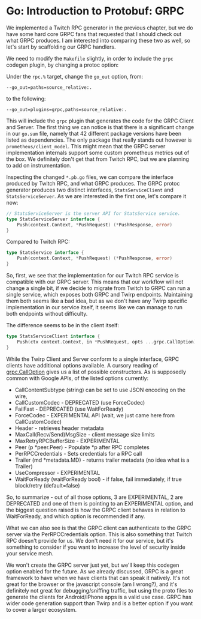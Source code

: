 # Go: Introduction to Protobuf: GRPC

We implemented a Twitch RPC generator in the previous chapter, but we
do have some hard core GRPC fans that requested that I should check out
what GRPC produces. I am interested into comparing these two as well,
so let's start by scaffolding our GRPC handlers.

We need to modify the `Makefile` slightly, in order to include the `grpc`
codegen plugin, by changing a protoc option:

Under the `rpc.%` target, change the `go_out` option, from:

~~~text
--go_out=paths=source_relative:.
~~~

to the following:

~~~
--go_out=plugins=grpc,paths=source_relative:.
~~~

This will include the `grpc` plugin that generates the code for the GRPC
Client and Server. The first thing we can notice is that there is a significant
change in our `go.sum` file, namely that 42 different package versions have
been listed as dependencies. The only package that really stands out however
is `prometheus/client_model`. This might mean that the GRPC server implementation
internals support some custom prometheus metrics out of the box. We definitely
don't get that from Twitch RPC, but we are planning to add on instrumentation.

Inspecting the changed `*.pb.go` files, we can compare the interface produced
by Twitch RPC, and what GRPC produces. The GRPC protoc generator produces two
distinct interfaces, `StatsServiceClient` and `StatsServiceServer`. As we are
interested in the first one, let's compare it now:

~~~go
// StatsServiceServer is the server API for StatsService service.
type StatsServiceServer interface {
	Push(context.Context, *PushRequest) (*PushResponse, error)
}
~~~

Compared to Twitch RPC:

~~~go
type StatsService interface {
	Push(context.Context, *PushRequest) (*PushResponse, error)
}
~~~

So, first, we see that the implementation for our Twitch RPC service is
compatible with our GRPC server. This means that our workflow will not
change a single bit, if we decide to migrate from Twitch to GRPC can run
a single service, which exposes both GRPC and Twirp endpoints.
Maintaining them both seems like a bad idea, but as we don't have
any Twirp specific implementation in our service itself, it seems
like we can manage to run both endpoints without difficulty.

The difference seems to be in the client itself:

~~~go
type StatsServiceClient interface {
	Push(ctx context.Context, in *PushRequest, opts ...grpc.CallOption) (*PushResponse, error)
}
~~~

While the Twirp Client and Server conform to a single interface, GRPC
clients have additional options available. A cursory reading of [grpc.CallOption](https://godoc.org/google.golang.org/grpc#CallOption)
gives us a list of possible constructors. As is supposedly common with Google
APIs, of the listed options currently:

- CallContentSubtype (string) can be set to use JSON encoding on the wire,
- CallCustomCodec - DEPRECATED (use ForceCodec)
- FailFast - DEPRECATED (use WaitForReady)
- ForceCodec - EXPERIMENTAL API (wait, we just came here from CallCustomCodec)
- Header - retrieves header metadata
- MaxCall(Recv/Send)MsgSize - client message size limits
- MaxRetryRPCBufferSize - EXPERIMENTAL
- Peer (p *peer.Peer) - Populate *p after RPC completes
- PerRPCCredentials - Sets credentials for a RPC call
- Trailer (md *metadata.MD) - returns trailer metadata (no idea what is a Trailer)
- UseCompressor - EXPERIMENTAL
- WaitForReady (waitForReady bool) - if false, fail immediately, if true block/retry (default=false)

So, to summarize - out of all those options, 3 are EXPERIMENTAL, 2 are DEPRECATED and one of
them is pointing to an EXPERIMENTAL option, and the biggest question raised is how the GRPC
client behaves in relation to WaitForReady, and which option is recommended if any.

What we can also see is that the GRPC client can authenticate to the GRPC server via
the PerRPCCredentials option. This is also something that Twitch RPC doesn't provide for us.
We don't need it for our service, but it's something to consider if you want to increase
the level of security inside your service mesh.

We won't create the GRPC server just yet, but we'll keep this codegen option enabled for the future.
As we already discussed, GRPC is a great framework to have when we have clients that can speak
it natively. It's not great for the browser or the javascript console (am I wrong?), and it's definitely
not great for debugging/sniffing traffic, but using the proto files to generate the clients for
Android/iPhone apps is a valid use case. GRPC has wider code generation support than Twirp and
is a better option if you want to cover a larger ecosystem.